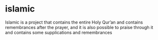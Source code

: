 # islamic
Islamic is a project that contains the entire Holy Qur’an and contains remembrances after the prayer, and it is also possible to praise through it and contains some supplications and remembrances
